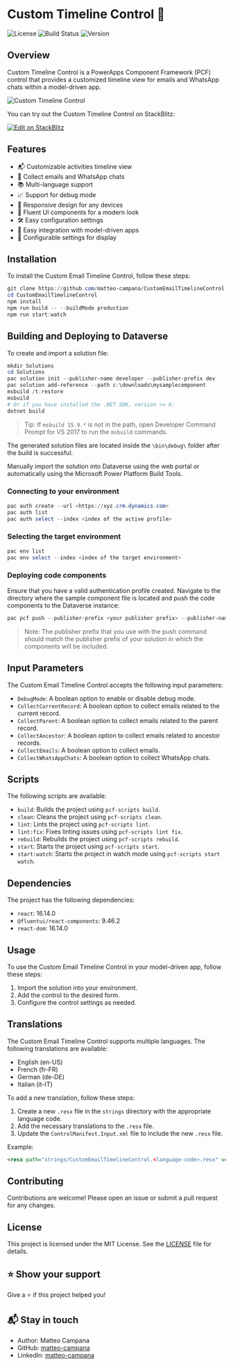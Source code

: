 # Custom Timeline Control 📧

![License](https://img.shields.io/badge/license-MIT-blue.svg)
![Build Status](https://img.shields.io/badge/build-passing-brightgreen.svg)
![Version](https://img.shields.io/badge/version-1.0.8-brightgreen.svg)

## Overview

Custom Timeline Control is a PowerApps Component Framework (PCF) control that provides a customized timeline view for emails and WhatsApp chats within a model-driven app.

![Custom Timeline Control](imgs/sample.png)

You can try out the Custom Timeline Control on StackBlitz:

[![Edit on StackBlitz](https://developer.stackblitz.com/img/open_in_stackblitz.svg)](https://stackblitz.com/edit/github-whzswgsb?file=README.md)

## Features

- 📬 Customizable activities timeline view
- 📧 Collect emails and WhatsApp chats
- 📚 Multi-language support
- 📈 Support for debug mode
- 📱 Responsive design for any devices
- 🎨 Fluent UI components for a modern look
- 🛠️ Easy configuration settings
- 📅 Easy integration with model-driven apps
- 🔧 Configurable settings for display

## Installation

To install the Custom Email Timeline Control, follow these steps:

```powershell
git clone https://github.com/matteo-campana/CustomEmailTimelineControl.git
cd CustomEmailTimelineControl
npm install
npm run build -- --buildMode production
npm run start:watch
```

## Building and Deploying to Dataverse

To create and import a solution file:

```powershell
mkdir Solutions
cd Solutions
pac solution init --publisher-name developer --publisher-prefix dev
pac solution add-reference --path c:\downloads\mysamplecomponent
msbuild /t:restore
msbuild
# Or if you have installed the .NET SDK, version >= 6:
dotnet build
```

> Tip: If `msbuild 15.9.*` is not in the path, open Developer Command Prompt for VS 2017 to run the `msbuild` commands.

The generated solution files are located inside the `\bin\debug\` folder after the build is successful.

Manually import the solution into Dataverse using the web portal or automatically using the Microsoft Power Platform Build Tools.

### Connecting to your environment

```powershell
pac auth create --url <https://xyz.crm.dynamics.com>
pac auth list
pac auth select --index <index of the active profile>
```

### Selecting the target environment

```powershell
pac env list
pac env select --index <index of the target environment>
```

### Deploying code components

Ensure that you have a valid authentication profile created. Navigate to the directory where the sample component file is located and push the code components to the Dataverse instance:

```powershell
pac pcf push --publisher-prefix <your publisher prefix> --publisher-name <your publisher name>
```

> Note: The publisher prefix that you use with the push command should match the publisher prefix of your solution in which the components will be included.

## Input Parameters

The Custom Email Timeline Control accepts the following input parameters:

- `DebugMode`: A boolean option to enable or disable debug mode.
- `CollectCurrentRecord`: A boolean option to collect emails related to the current record.
- `CollectParent`: A boolean option to collect emails related to the parent record.
- `CollectAncestor`: A boolean option to collect emails related to ancestor records.
- `CollectEmails`: A boolean option to collect emails.
- `CollectWhatsAppChats`: A boolean option to collect WhatsApp chats.

## Scripts

The following scripts are available:

- `build`: Builds the project using `pcf-scripts build`.
- `clean`: Cleans the project using `pcf-scripts clean`.
- `lint`: Lints the project using `pcf-scripts lint`.
- `lint:fix`: Fixes linting issues using `pcf-scripts lint fix`.
- `rebuild`: Rebuilds the project using `pcf-scripts rebuild`.
- `start`: Starts the project using `pcf-scripts start`.
- `start:watch`: Starts the project in watch mode using `pcf-scripts start watch`.

## Dependencies

The project has the following dependencies:

- `react`: 16.14.0
- `@fluentui/react-components`: 9.46.2
- `react-dom`: 16.14.0

## Usage

To use the Custom Email Timeline Control in your model-driven app, follow these steps:

1. Import the solution into your environment.
2. Add the control to the desired form.
3. Configure the control settings as needed.

## Translations

The Custom Email Timeline Control supports multiple languages. The following translations are available:

- English (en-US)
- French (fr-FR)
- German (de-DE)
- Italian (it-IT)

To add a new translation, follow these steps:

1. Create a new `.resx` file in the `strings` directory with the appropriate language code.
2. Add the necessary translations to the `.resx` file.
3. Update the `ControlManifest.Input.xml` file to include the new `.resx` file.

Example:

```xml
<resx path="strings/CustomEmailTimelineControl.<language-code>.resx" version="1.0.2" />
```

## Contributing

Contributions are welcome! Please open an issue or submit a pull request for any changes.

## License

This project is licensed under the MIT License. See the [LICENSE](LICENSE) file for details.

## ⭐️ Show your support

Give a ⭐️ if this project helped you!

## 📬 Stay in touch

- Author: Matteo Campana
- GitHub: [matteo-campana](https://github.com/matteo-campana)
- LinkedIn: [matteo-campana](https://www.linkedin.com/in/matteo-campana)
